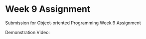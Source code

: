 # Week 9 Assignment 
Submission for Object-oriented Programming Week 9 Assignment

Demonstration Video: 
